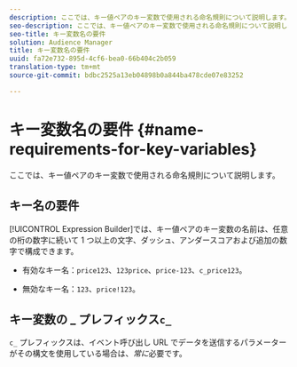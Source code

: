 ```yaml
---
description: ここでは、キー値ペアのキー変数で使用される命名規則について説明します。
seo-description: ここでは、キー値ペアのキー変数で使用される命名規則について説明します。
seo-title: キー変数名の要件
solution: Audience Manager
title: キー変数名の要件
uuid: fa72e732-895d-4cf6-bea0-66b404c2b059
translation-type: tm+mt
source-git-commit: bdbc2525a13eb04898b0a844ba478cde07e83252

---
```



# キー変数名の要件 {#name-requirements-for-key-variables}

ここでは、キー値ペアのキー変数で使用される命名規則について説明します。

## キー名の要件

<!-- c_tb_key_name_requirements.xml -->

[!UICONTROL Expression Builder]では、キー値ペアのキー変数の名前は、任意の桁の数字に続いて 1 つ以上の文字、ダッシュ、アンダースコアおよび追加の数字で構成できます。

* 有効なキー名：`price123`、`123price`、`price-123`、`c_price123`。

* 無効なキー名：`123`、`price!123`。

## キー変数の _ プレフィックス`c_`

`c_` プレフィックスは、イベント呼び出し URL でデータを送信するパラメーターがその構文を使用している場合は、*常に*&#x200B;必要です。